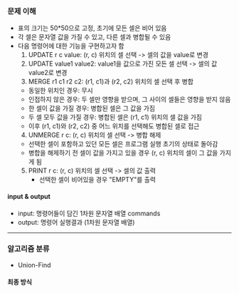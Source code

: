 ### 문제 이해
- 표의 크기는 50*50으로 고정, 초기에 모든 셀은 비어 있음
- 각 셀은 문자열 값을 가질 수 있고, 다른 셀과 병합될 수 있음
- 다음 명령어에 대한 기능을 구현하고자 함
  1. UPDATE r c value: (r, c) 위치의 셀 선택 -> 셀의 값을 value로 변경
  2. UPDATE value1 value2: value1을 값으로 가진 모든 셀 선택 -> 셀의 값 value2로 변경
  3. MERGE r1 c1 r2 c2: (r1, c1)과 (r2, c2) 위치의 셀 선택 후 병합
    - 동일한 위치인 경우: 무시
    - 인접하지 않은 경우: 두 셀만 영향을 받으며, 그 사이의 셀들은 영향을 받지 않음
    - 한 셀이 값을 가질 경우: 병합된 셀은 그 값을 가짐
    - 두 셀 모두 값을 가질 경우: 병합된 셀은 (r1, c1) 위치의 셀 값을 가짐
    - 이후 (r1, c1)와 (r2, c2) 중 어느 위치를 선택해도 병합된 셀로 접근
  4. UNMERGE r c: (r, c) 위치의 셀 선택 -> 병합 해제
    - 선택한 셀이 포함하고 있던 모든 셀은 프로그램 실행 초기의 상태로 돌아감
    - 병합을 해제하기 전 셀이 값을 가지고 있을 경우 (r, c) 위치의 셀이 그 값을 가지게 됨
  5. PRINT r c: (r, c) 위치의 셀 선택 -> 셀의 값 출력
     - 선택한 셀이 비어있을 경우 "EMPTY"를 출력
#### input & output
- input: 명령어들이 담긴 1차원 문자열 배열 commands
- output: 명령어 실행결과 (1차원 문자열 배열)
---
### 알고리즘 분류
- Union-Find
#### 최종 방식